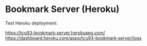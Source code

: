 # Bookmark Server (Heroku)

Test Heroku deployment:

https://tcu93-bookmark-server.herokuapp.com/
https://dashboard.heroku.com/apps/tcu93-bookmark-server/logs
